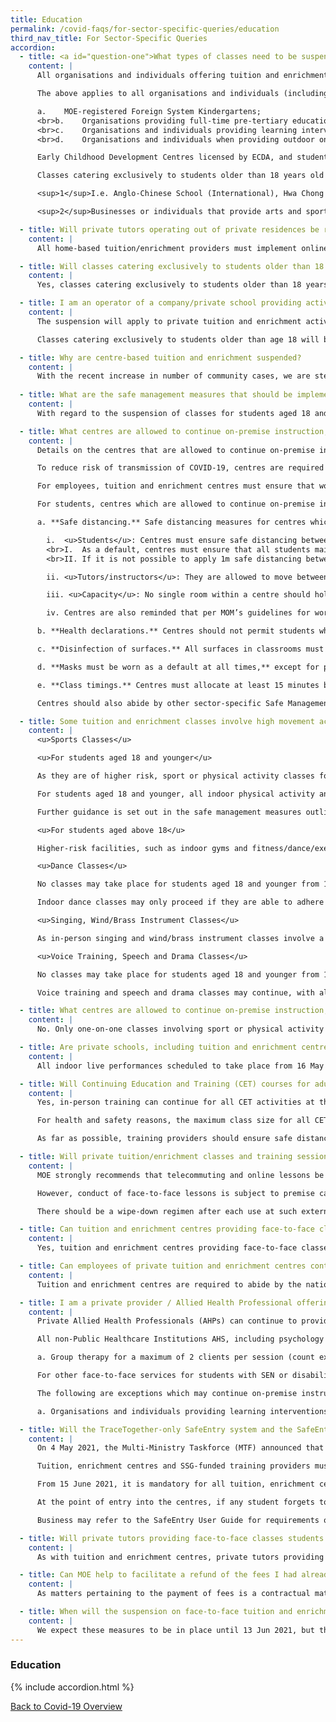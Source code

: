```yaml
---
title: Education
permalink: /covid-faqs/for-sector-specific-queries/education
third_nav_title: For Sector-Specific Queries
accordion:
  - title: <a id="question-one">What types of classes need to be suspended, given the tighter safe distancing measures announced on 16 May 2021?</a>
    content: |
      All organisations and individuals offering tuition and enrichment activities, whether academic or non-academic, must shift their lessons for students aged 18 and younger online from 19 May 2021 to 13 June 2021 (both dates inclusive) or otherwise suspend these lessons during this period. This includes but is not limited to education and development support activities, arts and culture classes and workshops, religious classes, as well as sports and physical activity classes and programmes. The decision to suspend these classes is due to the higher risk of transmission of COVID-19 caused by intermingling of students from different schools, and to avoid interactions between tutors and students. This is also in line with schools' move to full Home-Based Learning.

      The above applies to all organisations and individuals (including centre-based classes, home-based businesses as well as one-on-one classes), with the exception of the following, which may continue on-premise instruction, subject to prevailing safe management measures:

      a.	MOE-registered Foreign System Kindergartens;
      <br>b.	Organisations providing full-time pre-tertiary education to students age 18 and below that leads to a qualification, i.e. Private Education Institutions (PEIs) registered with the Committee for Private Education and Privately-funded Schools (PFSs)<sup>1</sup>;
      <br>c.	Organisations and individuals providing learning interventions provided by therapists registered with the Allied Health Professions Council, or Early Intervention (EI) centres funded by the Early Childhood Development Agency (ECDA)<sup>2</sup>; and
      <br>d.	Organisations and individuals when providing outdoor one-on-one (one coach to one student/trainee) sport or physical activity classes and programmes.

      Early Childhood Development Centres licensed by ECDA, and student care centres may continue to provide care to children, subject to prevailing safe management measures. On-premise instruction provided in the course of this care will also be permitted.

      Classes catering exclusively to students older than 18 years old may also continue in person, subject to prevailing safe management measures.

      <sup>1</sup>I.e. Anglo-Chinese School (International), Hwa Chong International School, St Joseph’s Institution International (High School)

      <sup>2</sup>Businesses or individuals that provide arts and sports therapy can approach NAC or SportSG respectively to appeal to continue their services.

  - title: Will private tutors operating out of private residences be required to suspend their lessons?
    content: |
      All home-based tuition/enrichment providers must implement online classes or suspend lessons from 19 May 2021 to 13 June 2021 (inclusive), unless they cater solely to students older than age 18. The decision to suspend classes for students aged 18 and younger is due to the higher risk of transmission of COVID-19 caused by intermingling of students from different schools, and to avoid interactions between tutors and students. This is also in line with schools' move to full Home-Based Learning.

  - title: Will classes catering exclusively to students older than 18 years old, including Continuing Education and Training (CET) courses for adults be allowed to continue?
    content: |
      Yes, classes catering exclusively to students older than 18 years old may continue in person, subject to prevailing safe management measures.

  - title: I am an operator of a company/private school providing activities to both school-going children and adults. Is my company/ school subjected to the suspension?
    content: |
      The suspension will apply to private tuition and enrichment activities for students aged 18 and younger, to reduce the intermingling of students from different schools and enhance the safety of our students. Staff should ensure that students aged 18 and younger are not participating in any activities run by the school.  

      Classes catering exclusively to students older than age 18 will be allowed to continue, subject to prevailing safe management measures.

  - title: Why are centre-based tuition and enrichment suspended?
    content: |
      With the recent increase in number of community cases, we are stepping up precautionary measures to safeguard the well-being of all Singaporeans. The suspension of in-person tuition and enrichment classes is aimed at reducing activities where there is significant intermingling of students from different schools, since this poses a higher risk of transmission of COVID-19, and to avoid interactions between tutors and students. It is also in line with schools’ move to full Home-Based Learning. Classes can continue online where feasible.
      
  - title: What are the safe management measures that should be implemented for tuition and enrichment centres that are suspended?
    content: |
      With regard to the suspension of classes for students aged 18 and younger, tuition and enrichment centres must ensure that work-from-home is the default arrangement for employees who are able to do so. For employees who return to the workplace (e.g. to maintain critical IT functions), tuition and enrichment centres are required to abide by the nationwide safe management measures for workplaces issued on 9 May 2020. These include health checks, the use of SafeEntry to support contact tracing for all employees, wearing of masks at all times and regular cleaning of common facilities and high-touch areas. Details are available at the GoBusiness website.

  - title: What centres are allowed to continue on-premise instruction, and what are the safe management measures that they should implement?
    content: |
      Details on the centres that are allowed to continue on-premise instruction can be found [here](/covid-faqs/for-sector-specific-queries/education/#question-one).

      To reduce risk of transmission of COVID-19, centres are required to abide by the nationwide safe management measures for workplaces issued on 9 May 2020. These include health checks, the use of SafeEntry to support contact tracing for all employees, students and other visitors, wearing of masks at all times, and regular cleaning of common facilities and high-touch areas. More details are available at the GoBusiness website.

      For employees, tuition and enrichment centres must ensure that work-from-home is the default arrangement for employees who are able to do so. 

      For students, centres which are allowed to continue on-premise instruction are encouraged to consider online lessons as the default arrangement. In the event that face-to-face classes continue, they are expected to observe all the following measures in classrooms and other areas accessed by students:

      a. **Safe distancing.** Safe distancing measures for centres which are allowed to continue on-premise instruction are:

        i.	<u>Students</u>: Centres must ensure safe distancing between students by putting up appropriate floor demarcations and/or physical barriers, e.g. using safety tape. There must also be strict separation between students in different classrooms at all times, with no intermingling.
        <br>I.	As a default, centres must ensure that all students maintain safe distancing of at least 1m at all times, with strictly no physical interaction between students. 
        <br>II.	If it is not possible to apply 1m safe distancing between students and some interaction is unavoidable, centres may instead organise students into groups of no more than two students, with strictly no physical interaction or intermingling between different groups. Centres must strictly maintain a minimum of 1m spacing between pairs, although MOE advises 2m spacing between pairs as a best practice.

        ii.	<u>Tutors/instructors</u>: They are allowed to move between pairs. However, contact should be transient, and they should remain at the front of the class as much as is practicable.

        iii. <u>Capacity</u>: No single room within a centre should hold more than 50 persons, including tutors/instructors, even as the above measures are adopted.

        iv.	Centres are also reminded that per MOM’s guidelines for workplaces, there should be no cross-deployment across worksites. More information on prevailing workplace SMMs can be found on the [MOM website](https://www.mom.gov.sg/covid-19/requirements-for-safe-management-measures){:target="_blank"}.

      b. **Health declarations.** Centres should not permit students who are placed on Leave of Absence (LOA) or Approved Absence (AA) by their schools, or students who are on a Stay Home Notice (SHN), or Home Quarantine Order (HQO) to attend lessons. We also advise centres to watch out for students with fever or respiratory symptoms, such as sneezing, breathlessness, runny nose, loss of sense of smell, cough, or sore throat. Students with the above symptoms or who are unwell should be sent home immediately, and should not be allowed to attend lessons. As a best practice, centres should also check if a family member living in the same household is unwell. If so, the child should not attend lessons in person.

      c. **Disinfection of surfaces.** All surfaces in classrooms must be thoroughly disinfected between classes. Sharing of all equipment (e.g. props, microphones) should be avoided as far as possible. If this cannot be done, the equipment should be thoroughly cleaned and/or disinfected before being handled or used by others. Please note that sharing of wind/brass instruments or parts thereof (e.g. mouthpieces, reeds) is not allowed  (please refer to the next question for details; note that all in-person singing, and wind/brass instrument classes are suspended during Phase Two (Heightened Alert)).

      d. **Masks must be worn as a default at all times,** except for persons allowed to use face shields instead of masks (e.g. persons with health conditions resulting in breathing/medical difficulties when a mask is worn for a prolonged period). Instructors are expected to wear a surgical mask or reusable masks of equivalent effectiveness at all times.

      e. **Class timings.** Centres must allocate at least 15 minutes between classes. This is to allow adequate time to disinfect classroom surfaces, and to ensure strict separation of individuals from different classes. Centres should also work out attendance and dismissal arrangements that help avoid congestion of individuals in or outside the centre. 

      Centres should also abide by other sector-specific Safe Management Measures available on the GoBusiness website, and to prevailing circulars issued by the Government.

  - title: Some tuition and enrichment classes involve high movement activities (e.g. sports, dance), or activities which carry a higher risk of virus transmission through droplet spread (e.g. singing, wind/brass instruments). What additional safe management measures should be implemented?
    content: |
      <u>Sports Classes</u>

      <u>For students aged 18 and younger</u>

      As they are of higher risk, sport or physical activity classes for students aged 18 and younger may only continue outdoors, with a maximum of one instructor and one student at all times. If the activity is strenuous, masks can be taken off but have to be put on immediately after the end of the activity. 

      For students aged 18 and younger, all indoor physical activity and sport classes, as well as outdoor physical activity and sport classes involving more than one student, are to be suspended from 19 May 2021 to 13 June 2021 (both dates inclusive). 

      Further guidance is set out in the safe management measures outlined by Sport Singapore.

      <u>For students aged above 18</u>

      Higher-risk facilities, such as indoor gyms and fitness/dance/exercise studios must be closed between 16 May 2021 and 13 Jun 2021 (dates inclusive), unless they only offer low intensity physical activities, sport and exercises, where all participants and instructors are wearing masks at all times, subject to capacity limits (no single room should hold more than 30 persons, including tutors/instructors). Outdoor exercise classes may continue. For detailed guidance, please refer to the advisory issued by Sport Singapore.

      <u>Dance Classes</u>

      No classes may take place for students aged 18 and younger from 19 May 2021 to 13 Jun 2021 (both dates inclusive). For classes exclusively for students older than age 18, the following additional safe management measures apply:

      Indoor dance classes may only proceed if they are able to adhere to additional safe management measures (including all participants and instructors wearing masks at all times, and further capacity limits; no single room should hold more than 30 persons, including tutors/instructors), as detailed in the advisory issued by the National Arts Council. Outdoor dance classes must comply with the measures in the advisory issued by issued by Sport Singapore. 

      <u>Singing, Wind/Brass Instrument Classes</u>

      As in-person singing and wind/brass instrument classes involve a higher risk of virus transmission due to voice projection or intentional expulsion of air, they are to be suspended from 16 May to 13 Jun 2021 (dates inclusive).

      <u>Voice Training, Speech and Drama Classes</u>

      No classes may take place for students aged 18 and younger from 19 May 2021 to 13 Jun 2021 (both dates inclusive). For classes exclusively for students older than age 18, the following additional safe management measures apply:

      Voice training and speech and drama classes may continue, with all participants and instructors wearing masks at all times, subject to additional safe management measures and capacity limits (no single room should hold more than 30 persons, including tutors/instructors) as detailed in the advisory issued by the National Arts Council. 

  - title: What centres are allowed to continue on-premise instruction, and what are the safe management measures that they should implement?
    content: |
      No. Only one-on-one classes involving sport or physical activity may continue, subject to the safe management measures outlined by SportSG.

  - title: Are private schools, including tuition and enrichment centres, allowed to hold year-end concerts or performances on their premises?
    content: |
      All indoor live performances scheduled to take place from 16 May to 13 June 2021 (dates inclusive) are to be deferred/postponed to reduce the risk of transmission.

  - title: Will Continuing Education and Training (CET) courses for adults be allowed to continue?
    content: |
      Yes, in-person training can continue for all CET activities at the Institutes of Higher Learning and by SSG-funded training providers. Notwithstanding this, online learning should be supported where feasible. 

      For health and safety reasons, the maximum class size for all CET activities is capped at 50 persons (including the trainer(s)). For SSG-funded CET programmes, SSG’s prevailing guideline for a maximum class size of 40 persons (excluding the trainer(s)) for course quality reasons remains and takes precedence. 

      As far as possible, training providers should ensure safe distancing of at least 1m between individuals at all times. Where not feasible or practical to do so, this 1m requirement can instead be enforced between groups, with each group made up of not more than **two** persons with effect from 16 May, and no mixing between different groups. There should be assigned seating in classrooms and other training venues where practicable.

  - title: Will private tuition/enrichment classes and training sessions held in external venues (e.g. function rooms) be allowed to continue for students older than age 18?
    content: |
      MOE strongly recommends that telecommuting and online lessons be the default arrangement, to reduce physical contact between individuals. Notwithstanding this, private tuition/enrichment classes, and training sessions by the Institutes of Higher Learning and SSG-funded training providers, conducted at external venues can continue, if those venues are open. Such external venues may include condominium function rooms, private conference and meeting rooms, etc. 

      However, conduct of face-to-face lessons is subject to premise capacity caps and safe management measures. Private providers should approach premise owners for advice on the capacity caps for their respective venues. No single room should hold more than 50 persons, including tutors/instructors/trainers, subject to further capacity limits for masked sports/dance/speech/voice training/drama classes, or the premise capacity cap, whichever is lower. 

      There should be a wipe-down regimen after each use at such external venues. Private providers must also adhere to the safe management guidelines for private tuition/enrichment and CET courses, which are outlined in the FAQs within this section. 

  - title: Can tuition and enrichment centres providing face-to-face classes students older than age 18 switch to online learning?
    content: |
      Yes, tuition and enrichment centres providing face-to-face classes are strongly encouraged to consider online lessons as the default arrangement during this period of heightened risk. Centres should review the safe management measures that they are able to put in place and can make their own business decisions regarding continuation of online learning, taking into consideration the efficacy of instruction and the needs and expectations of students/parents.

  - title: Can employees of private tuition and enrichment centres continue to work, even if centres have switched to online learning?
    content: |
      Tuition and enrichment centres are required to abide by the nationwide safe management measures for workplaces. Tele-conferencing should be used in place of in-person meetings as far as possible. Where employees can perform their work by telecommuting from home, employers must ensure that they do so.

  - title: I am a private provider / Allied Health Professional offering services for students with Special Educational Needs (SEN) or disabilities. May I provide services and what are the safe management measures that I need to adhere to?
    content: |
      Private Allied Health Professionals (AHPs) can continue to provide service and should continue to adhere to prevailing precautionary measures and safe distancing requirements relevant to each setting, as well as infection and control measures such as hand hygiene and Personal Protective Equipment (PPE) guidelines.

      All non-Public Healthcare Institutions AHS, including psychology services, must adhere to the following:

      a. Group therapy for a maximum of 2 clients per session (count excludes AHPs and support staff)

      For other face-to-face services for students with SEN or disabilities, MOE requires that all organisations and individuals offering tuition and enrichment activities must shift their lessons for students aged 18 and younger online from 19 May 2021 to 13 June 2021 (both dates inclusive) or otherwise suspend these lessons during this period.

      The following are exceptions which may continue on-premise instruction, subject to prevailing safe management measures:

      a. Organisations and individuals providing learning interventions provided by therapists registered with the Allied Health Professions Council, or Early Intervention (EI) services funded by the Early Childhood Development Agency (ECDA).

  - title: Will the TraceTogether-only SafeEntry system and the SafeEntry Gateway Device (SEGW) be implemented for tuition, enrichment centres and SSG-funded training providers?
    content: |
      On 4 May 2021, the Multi-Ministry Taskforce (MTF) announced that TraceTogether-only SafeEntry (TT-only SafeEntry) will be implemented at all venues that experience higher throughput of visitors, and/or where people are likely to be in close proximity for prolonged periods from 17 May 2021. The TT programme and SafeEntry are important digital tools that enable contact tracers to quickly identify and isolate close contacts of COVID-19 cases. This helps to break transmission chains and prevent community outbreaks. TT tokens may be collected at designated collection points (please refer to [https://token.gowhere.gov.sg](https://token.gowhere.gov.sg){:target="_blank"} for more information).

      Tuition, enrichment centres and SSG-funded training providers must therefore ensure that TT-only SafeEntry is implemented in your premises from 17 May 2021, and that entry to your centres will be allowed only if the individual uses their TT App to scan the centre’s QR code or presents the QR code on the TT token to be scanned. This includes staff, students aged 7 years and above, parents and other visitors.

      From 15 June 2021, it is mandatory for all tuition, enrichment centres and SSG-funded training providers to deploy SafeEntry Gateway (SEGW) to facilitate SafeEntry (SE) check-in for students aged 7 years and above, parents, staff and visitors, and help users check that their TT token is working. Tuition, enrichment centres and SSG-funded training providers are reminded to download the SafeEntry (Business) app to use the SEGW function or register for a SEGW box on the SE website ([go.gov.sg/gateway-overview](https://go.gov.sg/gateway-overview){:target="_blank"}). Centres should maintain attendance records for children below 7 to facilitate contact tracing if required.  

      At the point of entry into the centres, if any student forgets to bring their TT token, they should be asked to download the TT app on their phones before they are allowed entry. Individuals will only be granted entry with IDs as a last resort. 

      Business may refer to the SafeEntry User Guide for requirements on how to scan the TT tokens, available at [https://www.safeentry.gov.sg](https://www.safeentry.gov.sg){:target="_blank"} (please navigate to Resources > User Guide > SafeEntry NRIC User Guide for Business). Updates may also be found at [https://www.smartnation.gov.sg/whats-new/press-releases](https://www.smartnation.gov.sg/whats-new/press-releases){:target="_blank"}.

  - title: Will private tutors providing face-to-face classes students older than age 18 operating out of private residences be required to implement the TraceTogether-only SafeEntry system?
    content: |
      As with tuition and enrichment centres, private tutors providing face-to-face classes students older than age 18 operating out of private residences will need to implement TT-only SafeEntry.

  - title: Can MOE help to facilitate a refund of the fees I had already paid when face-to-face classes were suspended for students aged 18 years and younger?
    content: |
      As matters pertaining to the payment of fees is a contractual matter and practices vary across different providers, we advise parents, guardians and affected students to work with and seek an amicable resolution directly with the private provider in question.

  - title: When will the suspension on face-to-face tuition and enrichment classes for students aged 18 and younger be lifted?
    content: |
      We expect these measures to be in place until 13 Jun 2021, but the Multi-Ministry Task Force will review the circumstances and may extend the suspension if necessary.
---
```


### Education

{% include accordion.html %}

[Back to Covid-19 Overview](/covid/)
